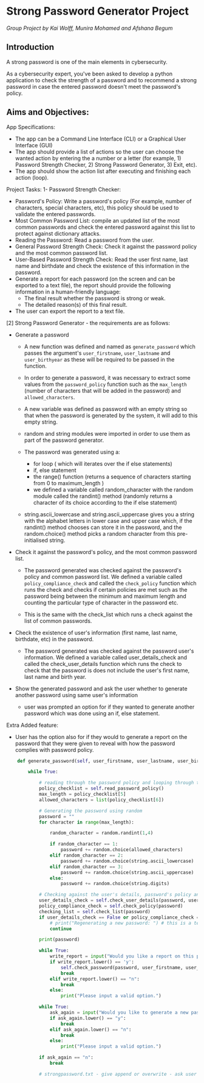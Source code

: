 # Strong Password Generator Project

*Group Project by Kai Wolff, Munira Mohamed and Afshana Begum*

## Introduction

A strong password is one of the main elements in cybersecurity.

As a cybersecurity expert, you've been asked to develop a python application to check the strength of a password and to recommend a strong password in case the entered password doesn't meet the password's policy.

## Aims and Objectives:

App Specifications:
- The app can be a Command Line Interface (CLI) or a Graphical User Interface (GUI)
- The app should provide a list of actions so the user can choose the wanted action by entering the a number or a letter (for example, 1) Password Strength Checker, 2) Strong Password Generator, 3) Exit, etc).
- The app should show the action list after executing and finishing each action (loop).


Project Tasks:
1- Password Strength Checker:

  - Password's Policy: Write a password's policy (For example, number of characters, special characters, etc), this policy should be used to validate the entered passwords.
  - Most Common Password List: compile an updated list of the most common passwords and check the entered password against this list to protect against dictionary attacks.
  - Reading the Password: Read a password from the user.
  - General Password Strength Check: Check it against the password policy and the most common password list.
  - User-Based Password Strength Check: Read the user first name, last name and birthdate and check the existence of this information in the password.
  - Generate a report for each password (on the screen and can be exported to a text file), the report should provide the following information in a human-friendly language:
    - The final result whether the password is strong or weak.
    - The detailed reason(s) of this final result.
  - The user can export the report to a text file.

[2]   Strong Password Generator - the requirements are as follows:

  - Generate a password
    
    - A new function was defined and named as `generate_password` which passes the argument's `user_firstname`, `user_lastname` and `user_birthyear` as these will be required to be passed in the function. 
      
    - In order to generate a password, it was necessary to extract some values from the `password_policy` function such as the `max_length` (number of characters that will be added in the password) and `allowed_characters`. 
      
    - A new variable was defined as password with an empty string so that when the password is generated by the system, it will add to this empty string. 
      
    - random and string modules were imported in order to use them as part of the password generator.
      
    - The password was generated using a:
      - for loop ( which will iterates over the if else statements) 
      - if, else statement
      - the range() function (returns a sequence of characters starting from 0 to maximum_length ) 
      - we defined a variable called random_character with the random module called the randint() method (randomly returns a character of its choice according to the if else statement)
    - string.ascii_lowercase and string.ascii_uppercase gives you a string with the alphabet letters in lower case and upper case which, if the randint() method chooses can store it in the password, and the random.choice() method picks a random character from this pre-initialised string.
    
      
  - Check it against the password's policy, and the most common password list.
    
    - The password generated was checked against the password's policy and common password list. We defined a variable called `policy_compliance_check` and called the `check_policy` function which runs the check and checks if certain policies are met such as the password being between the minimum and maximum length and counting the particular type of character in the password etc.
      
    - This is the same with the check_list which runs a check against the list of common passwords.
    

  - Check the existence of user's information (first name, last name, birthdate, etc) in the password.
    
    - The password generated was checked against the password user's information. We defined a variable called user_details_check and called the check_user_details function which runs the check to check that the password is does not include the user's first name, last name and birth year.
    
    
  - Show the generated password and ask the user whether to generate another password using same user's information  
    
    - user was prompted an option for if they wanted to generate another password which was done using an if, else statement. 
    
Extra Added feature:
- User has the option also for if they would to generate a report on the password that they were given to reveal with how the password complies with password policy. 

```python
    def generate_password(self, user_firstname, user_lastname, user_birthyear):

        while True:

            # reading through the password policy and looping through to extract necessary values to check and generates the password
            policy_checklist = self.read_password_policy()
            max_length = policy_checklist[5]
            allowed_characters = list(policy_checklist[6])

            # Generating the password using random
            password = ""
            for character in range(max_length):

                random_character = random.randint(1,4)

                if random_character == 1:
                    password += random.choice(allowed_characters)
                elif random_character == 2:
                    password += random.choice(string.ascii_lowercase)
                elif random_character == 3:
                    password += random.choice(string.ascii_uppercase)
                else:
                    password += random.choice(string.digits)

            # Checking against the user's details, password's policy and the most common password list.
            user_details_check = self.check_user_details(password, user_firstname, user_lastname, user_birthyear)
            policy_compliance_check = self.check_policy(password)
            checking_list = self.check_list(password)
            if user_details_check == False or policy_compliance_check == False or checking_list == False:
                # print("Regenerating a new password: ") # this is a test to check against user details
                continue

            print(password)

            while True:
                write_report = input("Would you like a report on this password? (y/n) ")
                if write_report.lower() == 'y':
                    self.check_password(password, user_firstname, user_lastname, user_birthyear)
                    break
                elif write_report.lower() == "n":
                    break
                else:
                    print("Please input a valid option.")

            while True:
                ask_again = input("Would you like to generate a new password? (y/n) ")
                if ask_again.lower() == "y":
                    break
                elif ask_again.lower() == "n":
                    break
                else:
                    print("Please input a valid option.")

            if ask_again == "n":
                break

            # strongpassword.txt - give append or overwrite - ask user if they want to
```
